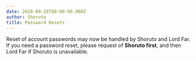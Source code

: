 ```yaml
---
date: 2020-09-26T00:00:00.000Z
author: Shoruto
title: Password Resets
---
```

Reset of account passwords may now be handled by Shoruto and Lord Far.  If you need a password reset, please request of **Shoruto first**, and then Lord Far if Shoruto is unavailable.
